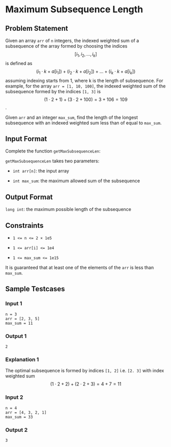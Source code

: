 # Maximum Subsequence Length

## Problem Statement

Given an array `arr` of `n` integers, the indexed weighted sum of a subsequence of the array formed by choosing the indices $$[i_1, i_2, ..., i_k]$$ is defined as $$(i_1 \cdot k + a[i_1]) + (i_2 \cdot k + a[i_2]) + ... + (i_k \cdot k + a[i_k])$$ assuming indexing starts from 1, where k is the length of subsequence. For example, for the array `arr = [1, 10, 100]`, the indexed weighted sum of the subsequence formed by the indices `[1, 3]` is $$(1 \cdot 2 + 1) + (3 \cdot 2 + 100) = 3 + 106 = 109$$.

Given `arr` and an integer `max_sum`, find the length of the longest subsequence with an indexed weighted sum less than of equal to `max_sum`.

## Input Format

Complete the function `getMaxSubsequenceLen`:

`getMaxSubsequenceLen` takes two parameters:

- `int arr[n]`: the input array

- `int max_sum`: the maximum allowed sum of the subsequence

## Output Format

`long int`: the maximum possible length of the subsequence

## Constraints

- `1 <= n <= 2 × 1e5`

- `1 <= arr[i] <= 1e4`

- `1 <= max_sum <= 1e15`

It is guaranteed that at least one of the elements of the `arr` is less than `max_sum`.

## Sample Testcases

### Input 1

```
n = 3
arr = [2, 3, 5]
max_sum = 11
```

### Output 1

```
2
```

### Explanation 1

The optimal subsequence is formed by indices `[1, 2]` i.e. `[2. 3]` with index weighted sum $$(1 \cdot 2 + 2) + (2 \cdot 2 + 3) = 4 + 7 = 11$$

### Input 2

```
n = 4
arr = [4, 3, 2, 1]
max_sum = 33
```

### Output 2

```
3
```
